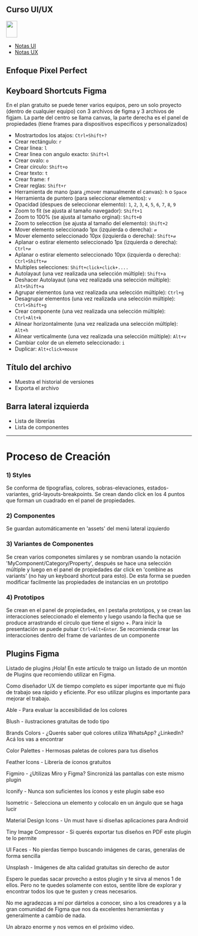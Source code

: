 ## Curso UI/UX

<img margin="0" padding="0" flex-grow="1" flex-shrink="0" src="https://upload.wikimedia.org/wikipedia/commons/thumb/3/33/Figma-logo.svg/1667px-Figma-logo.svg.png" width="30" height="45" />

- [Notas UI](./assets/ui.md)
- [Notas UX](./assets/ux.md)


## Enfoque Pixel Perfect
## Keyboard Shortcuts Figma
En el plan gratuito se puede tener varios equipos, pero un solo proyecto (dentro de cualquier equipo) con 3 archivos de figma y 3 archivos de figjam.
La parte del centro se llama canvas, la parte derecha es el panel de propiedades (tiene frames para dispositivos especificos y personalizados)

- Mostrartodos los atajos: `Ctrl+Shift+?`
- Crear rectángulo: `r`
- Crear linea: `l`
- Crear linea con angulo exacto: `Shift+l`
- Crear ovalo: `o`
- Crear circulo: `Shift+o`
- Crear texto: `t`
- Crear frame: `f`
- Crear reglas: `Shift+r`
- Herramienta de mano (para ¿mover manualmente el canvas): `h` o `Space`
- Herramienta de puntero (para seleccionar elementos): `v`
- Opacidad (despues de seleccionar elemento): `1`, `2`, `3`, `4`, `5`, `6`, `7`, `8`, `9`
- Zoom to fit (se ajusta al tamaño navegador): `Shift+1`
- Zoom to 100% (se ajusta al tamaño orginal): `Shift+0`
- Zoom to selecction (se ajusta al tamaño del elemento): `Shift+2`
- Mover elemento seleccionado 1px (izquierda o derecha): `⇄`
- Mover elemento seleccionado 10px (izquierda o derecha): `Shift+⇄`
- Aplanar o estirar elemento seleccionado 1px (izquierda o derecha): `Ctrl+⇄`
- Aplanar o estirar elemento seleccionado 10px (izquierda o derecha): `Ctrl+Shift+⇄`
- Multiples selecciones: `Shift+click+click+....`
- Autolayaut (una vez realizada una selección múltiple): `Shift+a`
- Deshacer Autolayaut (una vez realizada una selección múltiple): `Alt+Shift+a`
- Agrupar elementos (una vez realizada una selección múltiple): `Ctrl+g`
- Desagrupar elementos (una vez realizada una selección múltiple): `Ctrl+Shift+g`
- Crear componente (una vez realizada una selección múltiple): `Ctrl+Alt+k`
- Alinear horizontalmente (una vez realizada una selección múltiple): `Alt+h`
- Alinear verticalmente (una vez realizada una selección múltiple): `Alt+v`
- Cambiar color de un elemeto seleccionado: `i`
- Duplicar: `Alt+click+mouse`


## Título del archivo
- Muestra el historial de versiones
- Exporta el archivo

## Barra lateral izquierda
- Lista de librerías
- Lista de componentes


<hr/>

# Proceso de Creación 

### 1) Styles 
Se conforma de tipografías, colores, sobras-elevaciones, estados-variantes, grid-layouts-breakpoints. Se crean dando click en los 4 puntos que forman un cuadrado en el panel de propiedades.

### 2) Componentes
Se guardan automáticamente en 'assets' del menú lateral izquierdo

### 3) Variantes de Componentes
Se crean varios componetes similares y se nombran usando la notación 'MyComponent/Category/Property',
después se hace una selección múltiple y luego en el panel de propiedades dar click en 'combine as variants' (no hay un keyboard shortcut para esto). De esta forma se pueden modificar facilmente las propiedades de instancias en un prototipo

### 4) Prototipos
Se crean en el panel de propiedades, en l pestaña prototipos, y se crean las interacciones seleccionado el elemento y luego usando la flecha que se produce arrastrando el circulo que tiene el signo +. Para inicir la presentación se puede pulsar `Ctrl+Alt+Enter`. Se recomienda crear las interacciones dentro del frame de variantes de un componente




## Plugins Figma
Listado de plugins
¡Hola!
En este artículo te traigo un listado de un montón de Plugins que recomiendo utilizar en Figma.

Como diseñador UX de tiempo completo es súper importante que mi flujo de trabajo sea rápido y eficiente. Por eso utilizar plugins es importante para mejorar el trabajo.



Able - Para evaluar la accesibilidad de los colores

Blush - ilustraciones gratuitas de todo tipo

Brands Colors - ¿Querés saber qué colores utiliza WhatsApp? ¿Linkedln? Acá los vas a encontrar

Color Palettes - Hermosas paletas de colores para tus diseños

Feather Icons - Librería de íconos gratuitos

Figmiro - ¿Utilizas Miro y Figma? Sincronizá las pantallas con este mismo plugin

Iconify - Nunca son suficientes los íconos y este plugin sabe eso

Isometric - Selecciona un elemento y colocalo en un ángulo que se haga lucir

Material Design Icons - Un must have si diseñas aplicaciones para Android

Tiny Image Compressor - Si querés exportar tus diseños en PDF este plugin te lo permite

UI Faces - No pierdas tiempo buscando imágenes de caras, generalas de forma sencilla

Unsplash - Imágenes de alta calidad gratuitas sin derecho de autor

Espero le puedas sacar provecho a estos plugin y te sirva al menos 1 de ellos. Pero no te quedes solamente con estos, sentite libre de explorar y encontrar todos los que te gusten y creas necesarios.

No me agradezcas a mí por dártelos a conocer, sino a los creadores y a la gran comunidad de Figma que nos da excelentes herramientas y generalmente a cambio de nada.

Un abrazo enorme y nos vemos en el próximo video.